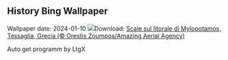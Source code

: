 ## History Bing Wallpaper
Wallpaper date: 2024-01-10
![](https://www.bing.com/th?id=OHR.MilopotamosStairs_IT-IT8276211075_UHD.jpg&w=1000)Download: [Scale sul litorale di Mylopotamos, Tessaglia, Grecia (© Orestis Zoumpos/Amazing Aerial Agency)](https://www.bing.com/th?id=OHR.MilopotamosStairs_IT-IT8276211075_UHD.jpg)

Auto get programm by LtgX

